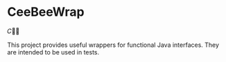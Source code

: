<!-- SPDX-FileCopyrightText: 2025 (c) Joachim MARIE <moonstroke+github@live.fr>
     SPDX-License-Identifier: MIT -->

# CeeBeeWrap

𝐶🐝🌯

This project provides useful wrappers for functional Java interfaces. They are
intended to be used in tests.

